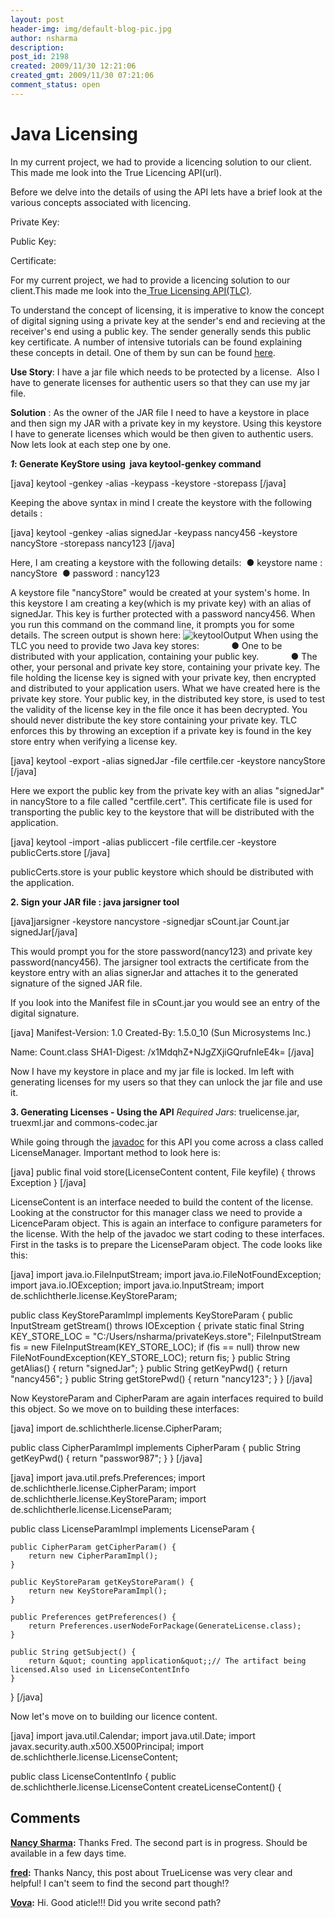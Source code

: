 ```yaml
---
layout: post
header-img: img/default-blog-pic.jpg
author: nsharma
description: 
post_id: 2198
created: 2009/11/30 12:21:06
created_gmt: 2009/11/30 07:21:06
comment_status: open
---
```


# Java Licensing

In my current project, we had to provide a licencing solution to our client. This made me look into the True Licencing API(url).

Before we delve into the details of using the API lets have a brief look at the various concepts associated with licencing.

Private Key:

Public Key:

Certificate:

For my current project, we had to provide a licencing solution to our client.This made me look into the[ True Licensing API(TLC)][1].

To understand the concept of licensing, it is imperative to know the concept of digital signing using a private key at the sender's end and recieving at the receiver's end using a public key. The sender generally sends this public key certificate. A number of intensive tutorials can be found explaining these concepts in detail. One of them by sun can be found [here][2].

**Use Story**: I have a jar file which needs to be protected by a license.  Also I have to generate licenses for authentic users so that they can use my jar file.

**Solution** : As the owner of the JAR file I need to have a keystore in place and then sign my JAR with a private key in my keystore. Using this keystore I have to generate licenses which would be then given to authentic users. Now lets look at each step one by one.

_**1**_**: Generate KeyStore using  java keytool-genkey command**

[java] keytool -genkey -alias <aliasForYourPrivateKey> -keypass <privateKeyPwd> -keystore <keystoreName> -storepass <keystorePwd> [/java]

Keeping the above syntax in mind I create the keystore with the following details :

[java] keytool -genkey -alias signedJar -keypass nancy456 -keystore nancyStore -storepass nancy123 [/java]

Here, I am creating a keystore with the following details:  ● keystore name : nancyStore  ● password : nancy123

A keystore file "nancyStore" would be created at your system's home. In this keystore I am creating a key(which is my private key) with an alias of signedJar. This key is further protected with a password nancy456. When you run this command on the command line, it prompts you for some details. The screen output is shown here: ![keytoolOutput][3] When using the TLC you need to provide two Java key stores:             ● One to be distributed with your application, containing your public key.             ● The other, your personal and private key store, containing your private key. The file holding the license key is signed with your private key, then encrypted and distributed to your application users. What we have created here is the private key store. Your public key, in the distributed key store, is used to test the validity of the license key in the file once it has been decrypted. You should never distribute the key store containing your private key. TLC enforces this by throwing an exception if a private key is found in the key store entry when verifying a license key.

[java] keytool -export -alias signedJar -file certfile.cer -keystore nancyStore [/java]

Here we export the public key from the private key with an alias "signedJar" in nancyStore to a file called "certfile.cert". This certificate file is used for transporting the public key to the keystore that will be distributed with the application.

[java] keytool -import -alias publiccert -file certfile.cer -keystore publicCerts.store [/java]

publicCerts.store is your public keystore which should be distributed with the application.

**2\. Sign your JAR file : java jarsigner tool**

[java]jarsigner -keystore nancystore -signedjar sCount.jar Count.jar signedJar[/java]

This would prompt you for the store password(nancy123) and private key password(nancy456). The jarsigner tool extracts the certificate from the keystore entry with an alias signerJar and attaches it to the generated signature of the signed JAR file.

If you look into the Manifest file in sCount.jar you would see an entry of the digital signature.

[java] Manifest-Version: 1.0 Created-By: 1.5.0_10 (Sun Microsystems Inc.)

Name: Count.class SHA1-Digest: /x1MdqhZ+NJgZXjiGQrufnleE4k= [/java]

Now I have my keystore in place and my jar file is locked. Im left with generating licenses for my users so that they can unlock the jar file and use it.

**3\. Generating Licenses - Using the API** _Required Jars_: truelicense.jar, truexml.jar and commons-codec.jar

While going through the [javadoc][4] for this API you come across a class called LicenseManager. Important method to look here is:

[java] public final void store(LicenseContent content, File keyfile) { throws Exception } [/java]

LicenseContent is an interface needed to build the content of the license. Looking at the constructor for this manager class we need to provide a LicenceParam object. This is again an interface to configure parameters for the license. With the help of the javadoc we start coding to these interfaces. First in the tasks is to prepare the LicenseParam object. The code looks like this:

[java] import java.io.FileInputStream; import java.io.FileNotFoundException; import java.io.IOException; import java.io.InputStream; import de.schlichtherle.license.KeyStoreParam;

public class KeyStoreParamImpl implements KeyStoreParam { public InputStream getStream() throws IOException { private static final String KEY_STORE_LOC = "C:/Users/nsharma/privateKeys.store"; FileInputStream fis = new FileInputStream(KEY_STORE_LOC); if (fis == null) throw new FileNotFoundException(KEY_STORE_LOC); return fis; } public String getAlias() { return "signedJar"; } public String getKeyPwd() { return "nancy456"; } public String getStorePwd() { return "nancy123"; } } [/java]

Now KeystoreParam and CipherParam are again interfaces required to build this object. So we move on to building these interfaces:

[java] import de.schlichtherle.license.CipherParam;

public class CipherParamImpl implements CipherParam { public String getKeyPwd() { return "passwor987"; } } [/java]

[java] import java.util.prefs.Preferences; import de.schlichtherle.license.CipherParam; import de.schlichtherle.license.KeyStoreParam; import de.schlichtherle.license.LicenseParam;

public class LicenseParamImpl implements LicenseParam {
    
    
    public CipherParam getCipherParam() {
        return new CipherParamImpl();
    }
    
    public KeyStoreParam getKeyStoreParam() {
        return new KeyStoreParamImpl();
    }
    
    public Preferences getPreferences() {
        return Preferences.userNodeForPackage(GenerateLicense.class);
    }
    
    public String getSubject() {
        return &quot; counting application&quot;;// The artifact being licensed.Also used in LicenseContentInfo
    }
    

} [/java]

Now let's move on to building our licence content.

[java] import java.util.Calendar; import java.util.Date; import javax.security.auth.x500.X500Principal; import de.schlichtherle.license.LicenseContent;

public class LicenseContentInfo { public de.schlichtherle.license.LicenseContent createLicenseContent() {

   [1]: https://truelicense.dev.java.net/tutorial.html
   [2]: http://java.sun.com/docs/books/tutorial/security/sigcert/index.html
   [3]: http://xebee.xebia.in/wp-content/uploads/2009/11/keytoolOutput.jpg (keytoolOutput)
   [4]: https://truelicense.dev.java.net/nonav/javadoc/index.html

## Comments

**[Nancy Sharma](#5263 "2011-02-04 20:36:36"):** Thanks Fred. The second part is in progress. Should be available in a few days time.

**[fred](#5261 "2011-02-04 19:28:56"):** Thanks Nancy, this post about TrueLicense was very clear and helpful! I can't seem to find the second part though!?

**[Vova](#6426 "2011-12-21 13:12:58"):** Hi. Good aticle!!! Did you write second path?


